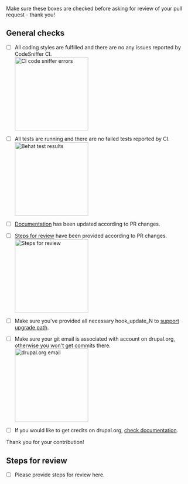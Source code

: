 Make sure these boxes are checked before asking for review of your pull request - thank you!

## General checks
- [ ] All coding styles are fulfilled and there are no any issues reported by CodeSniffer CI. <br/><img src="https://raw.githubusercontent.com/ymcatwincities/openy/8.x-1.x/.github/assets/ci-errors.png" width="200" alt="CI code sniffer errors">

- [ ] All tests are running and there are no failed tests reported by CI. <br/><img src="https://raw.githubusercontent.com/ymcatwincities/openy/8.x-1.x/.github/assets/behat.png" width="200" alt="Behat test results">

- [ ] [Documentation](https://github.com/ymcatwincities/openy/tree/8.x-1.x/docs) has been updated according to PR changes.

- [ ] [Steps for review](https://github.com/ymcatwincities/openy/pull/94#issue-204580200) have been provided according to PR changes. <br/><img src="https://raw.githubusercontent.com/ymcatwincities/openy/8.x-1.x/.github/assets/steps-for-review.png" width="200" alt="Steps for review"/>

- [ ] Make sure you've provided all necessary hook\_update\_N to [support upgrade path](https://github.com/ymcatwincities/openy/blob/8.x-1.x/docs/Development/Upgrade%20path.md).

- [ ] Make sure your git email is associated with account on drupal.org, otherwise you won't get commits there. <br/><img src="https://raw.githubusercontent.com/ymcatwincities/openy/8.x-1.x/.github/assets/drupalorg-email.png" width="200" alt="drupal.org email"/>

- [ ] If you would like to get credits on drupal.org, [check documentation](https://github.com/ymcatwincities/openy/blob/8.x-1.x/docs/Development/Contributing.md#drupalorg-credits).

Thank you for your contribution!

## Steps for review

- [ ] Please provide steps for review here.
